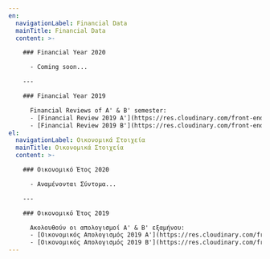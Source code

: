 ```yaml
---
en:
  navigationLabel: Financial Data
  mainTitle: Financial Data
  content: >-

    ### Financial Year 2020

      - Coming soon...

    ---

    ### Financial Year 2019

      Financial Reviews of Α' & Β' semester:
      - [Financial Review 2019 A'](https://res.cloudinary.com/front-end-matters/image/upload/v1630830470/hellenic-space-center/financial_review_2019_A.pdf)
      - [Financial Review 2019 B'](https://res.cloudinary.com/front-end-matters/image/upload/v1630830476/hellenic-space-center/financial_review_2019_B.pdf)
el:
  navigationLabel: Οικονομικά Στοιχεία
  mainTitle: Οικονομικά Στοιχεία
  content: >-

    ### Οικονομικό Έτος 2020

      - Αναμένονται Σύντομα...

    ---

    ### Οικονομικό Έτος 2019

      Ακολουθούν οι απολογισμοί Α' & Β' εξαμήνου:
      - [Οικονομικός Απολογισμός 2019 A'](https://res.cloudinary.com/front-end-matters/image/upload/v1630830470/hellenic-space-center/financial_review_2019_A.pdf)
      - [Οικονομικός Απολογισμός 2019 B'](https://res.cloudinary.com/front-end-matters/image/upload/v1630830476/hellenic-space-center/financial_review_2019_B.pdf)
---
```

